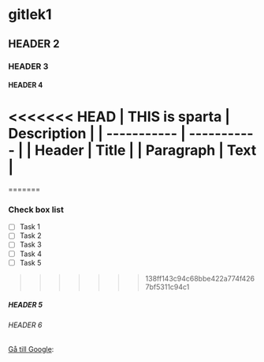 # gitlek1

## HEADER 2

### HEADER 3

#### HEADER 4

<<<<<<< HEAD
| THIS is sparta | Description |
| ----------- | ----------- |
| Header      | Title       |
| Paragraph   | Text        |
=======
=======
### Check box list
- [ ] Task 1
- [ ] Task 2
- [ ] Task 3
- [ ] Task 4
- [ ] Task 5

>>>>>>> 138ff143c94c68bbe422a774f4267bf5311c94c1
##### HEADER 5

###### HEADER 6

[Gå till Google](www.google.com):
